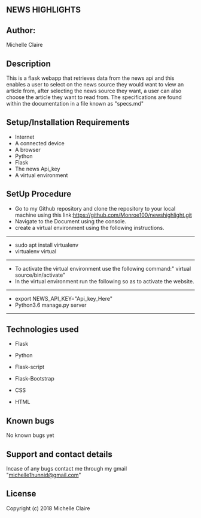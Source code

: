 NEWS HIGHLIGHTS
---
Author:
-------
 Michelle Claire

Description
------
This is a flask webapp that retrieves data from the news api and this enables a user to select on the news source they would want to view an article from, after selecting the news source they want, a user can also choose the article they want to read from.
The specifications are found within the documentation in a file known as "specs.md"

Setup/Installation Requirements
-------
* Internet
* A connected device
* A browser
* Python
* Flask
* The news Api_key
* A virtual environment

SetUp Procedure
----
* Go to my Github repository and clone the repository to your local machine using this link:https://github.com/Monroe100/newshighlight.git
* Navigate to the Document using the console.
* create a virtual environment using the following instructions.
------
* sudo apt install virtualenv
* virtualenv virtual
------
* To activate the virtual environment use the following command:" virtual source/bin/activate"
 * In the virtual environment run the following so as to activate the website.
-------
* export NEWS_API_KEY="Api_key_Here"
* Python3.6 manage.py server
-------

Technologies used
---
* Flask

* Python

* Flask-script

* Flask-Bootstrap

* CSS

* HTML

Known bugs
-----
No known bugs yet

Support and contact details
------
 Incase of any bugs contact me through my gmail "michelle1hunnid@gmail.com"

 License
 ------
 Copyright (c) 2018 Michelle Claire